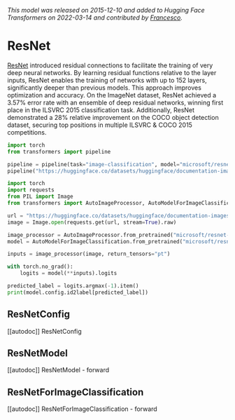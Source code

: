 <!--Copyright 2022 The HuggingFace Team. All rights reserved.

Licensed under the Apache License, Version 2.0 (the "License"); you may not use this file except in compliance with
the License. You may obtain a copy of the License at

http://www.apache.org/licenses/LICENSE-2.0

Unless required by applicable law or agreed to in writing, software distributed under the License is distributed on
an "AS IS" BASIS, WITHOUT WARRANTIES OR CONDITIONS OF ANY KIND, either express or implied. See the License for the
specific language governing permissions and limitations under the License.

⚠️ Note that this file is in Markdown but contain specific syntax for our doc-builder (similar to MDX) that may not be
rendered properly in your Markdown viewer.

-->
*This model was released on 2015-12-10 and added to Hugging Face Transformers on 2022-03-14 and contributed by [Francesco](https://huggingface.co/Francesco).*

# ResNet

[ResNet](https://huggingface.co/papers/1512.03385) introduced residual connections to facilitate the training of very deep neural networks. By learning residual functions relative to the layer inputs, ResNet enables the training of networks with up to 152 layers, significantly deeper than previous models. This approach improves optimization and accuracy. On the ImageNet dataset, ResNet achieved a 3.57% error rate with an ensemble of deep residual networks, winning first place in the ILSVRC 2015 classification task. Additionally, ResNet demonstrated a 28% relative improvement on the COCO object detection dataset, securing top positions in multiple ILSVRC & COCO 2015 competitions.

<hfoptions id="usage">
<hfoption id="Pipeline">

```py
import torch
from transformers import pipeline

pipeline = pipeline(task="image-classification", model="microsoft/resnet-50", dtype="auto")
pipeline("https://huggingface.co/datasets/huggingface/documentation-images/resolve/main/pipeline-cat-chonk.jpeg")
```

</hfoption>
<hfoption id="AutoModel">

```python
import torch
import requests
from PIL import Image
from transformers import AutoImageProcessor, AutoModelForImageClassification

url = "https://huggingface.co/datasets/huggingface/documentation-images/resolve/main/pipeline-cat-chonk.jpeg"
image = Image.open(requests.get(url, stream=True).raw)

image_processor = AutoImageProcessor.from_pretrained("microsoft/resnet-50")
model = AutoModelForImageClassification.from_pretrained("microsoft/resnet-50", dtype="auto")

inputs = image_processor(image, return_tensors="pt")

with torch.no_grad():
    logits = model(**inputs).logits

predicted_label = logits.argmax(-1).item()
print(model.config.id2label[predicted_label])
```

</hfoption>
</hfoptions>

## ResNetConfig

[[autodoc]] ResNetConfig

## ResNetModel

[[autodoc]] ResNetModel
    - forward

## ResNetForImageClassification

[[autodoc]] ResNetForImageClassification
    - forward

